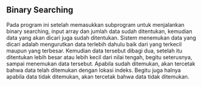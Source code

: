 <h2>Binary Searching</h2>

Pada program ini setelah memasukkan subprogram untuk menjalankan binary searching, input array dan jumlah data sudah ditentukan, kemudian data yang akan dicari juga sudah
ditentukan. Sistem menemukan data yang dicari adalah mengurutkan data terlebih dahulu baik dari yang terkecil maupun yang terbesar. Kemudian data tersebut dibagi dua,
setelah itu ditentukan lebih besar atau lebih kecil dari nilai tengah, begitu seterusnya, sampai menemukan data tersebut. Apabila sudah ditemukan, akan tercetak bahwa
data telah ditemukan dengan lokasi indeks. Begitu juga halnya apabila data tidak ditemukan, akan tercetak bahwa data tidak ditemukan.

